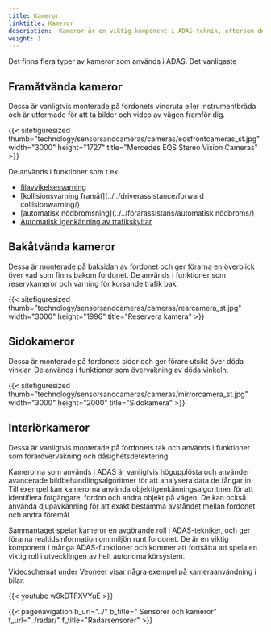 ```yaml
---
title: Kameror
linktitle: Kameror
description:  Kameror är en viktig komponent i ADAS-teknik, eftersom de spelar en avgörande roll för att tillhandahålla realtidsinformation om miljön runt fordonet.
weight: 1
---
```

<!-- markdownlint-disable MD033 -->
Det finns flera typer av kameror som används i ADAS. Det vanligaste

## Framåtvända kameror

Dessa är vanligtvis monterade på fordonets vindruta eller instrumentbräda och är utformade för att ta bilder och video av vägen framför dig.

{{< sitefiguresized thumb="technology/sensorsandcameras/cameras/eqsfrontcameras_st.jpg" width="3000" height="1727" title="Mercedes EQS Stereo Vision Cameras" >}}

De används i funktioner som t.ex

- [filavvikelsesvarning](../../förarassistans/filavvikelsevarning/)
- [kollisionsvarning framåt](../../driverassistance/forward collisionwarning/)
- [automatisk nödbromsning](../../förarassistans/automatisk nödbroms/)
- [Automatisk igenkänning av trafikskyltar](../../driverassistance/trafficsignrecognition/)

## Bakåtvända kameror

Dessa är monterade på baksidan av fordonet och ger förarna en överblick över vad som finns bakom fordonet. De används i funktioner som reservkameror och varning för korsande trafik bak.

{{< sitefiguresized thumb="technology/sensorsandcameras/cameras/rearcamera_st.jpg" width="3000" height="1996" title="Reservera kamera" >}}

## Sidokameror

Dessa är monterade på fordonets sidor och ger förare utsikt över döda vinklar. De används i funktioner som övervakning av döda vinkeln.

{{< sitefiguresized thumb="technology/sensorsandcameras/cameras/mirrorcamera_st.jpg" width="3000" height="2000" title="Sidokamera" >}}

## Interiörkameror

Dessa är vanligtvis monterade på fordonets tak och används i funktioner som förarövervakning och dåsighetsdetektering.

Kamerorna som används i ADAS är vanligtvis högupplösta och använder avancerade bildbehandlingsalgoritmer för att analysera data de fångar in. Till exempel kan kamerorna använda objektigenkänningsalgoritmer för att identifiera fotgängare, fordon och andra objekt på vägen. De kan också använda djupavkänning för att exakt bestämma avståndet mellan fordonet och andra föremål.

Sammantaget spelar kameror en avgörande roll i ADAS-tekniker, och ger förarna realtidsinformation om miljön runt fordonet. De är en viktig komponent i många ADAS-funktioner och kommer att fortsätta att spela en viktig roll i utvecklingen av helt autonoma körsystem.

Videoschemat under Veoneer visar några exempel på kameraanvändning i bilar.

{{< youtube w9kDTFXVYuE >}}

{{< pagenavigation b_url="../" b_title=" Sensorer och kameror" f_url="../radar/" f_title="Radarsensorer" >}}